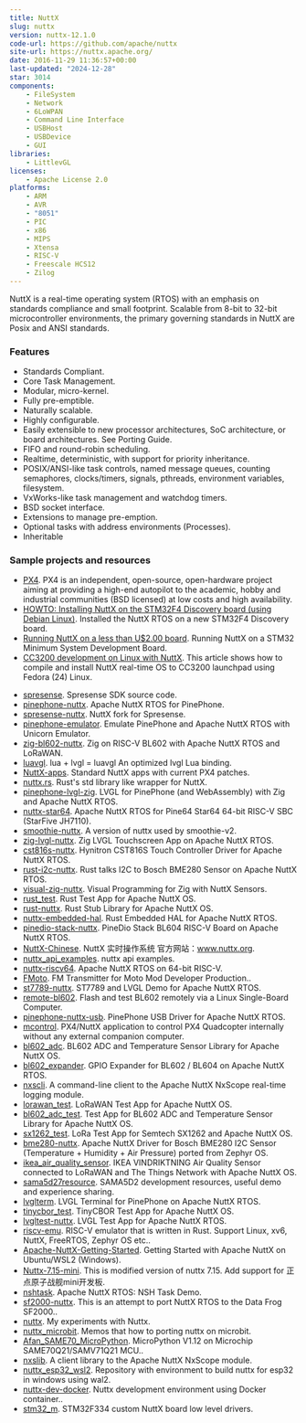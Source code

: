 ```yaml
---
title: NuttX
slug: nuttx
version: nuttx-12.1.0
code-url: https://github.com/apache/nuttx
site-url: https://nuttx.apache.org/
date: 2016-11-29 11:36:57+00:00
last-updated: "2024-12-28"
star: 3014
components:
    - FileSystem
    - Network
    - 6LoWPAN
    - Command Line Interface
    - USBHost
    - USBDevice
    - GUI
libraries:
    - LittlevGL
licenses:
    - Apache License 2.0
platforms:
    - ARM
    - AVR
    - "8051"
    - PIC
    - x86
    - MIPS
    - Xtensa
    - RISC-V
    - Freescale HCS12
    - Zilog
---
```

NuttX is a real-time operating system (RTOS) with an emphasis on standards compliance and small footprint. Scalable from 8-bit to 32-bit microcontroller environments, the primary governing standards in NuttX are Posix and ANSI standards.

<!--more-->

### Features

- Standards Compliant.
- Core Task Management.
- Modular, micro-kernel.
- Fully pre-emptible.
- Naturally scalable.
- Highly configurable.
- Easily extensible to new processor architectures, SoC architecture, or board architectures. See Porting Guide.
- FIFO and round-robin scheduling.
- Realtime, deterministic, with support for priority inheritance.
- POSIX/ANSI-like task controls, named message queues, counting semaphores, clocks/timers, signals, pthreads, environment variables, filesystem.
- VxWorks-like task management and watchdog timers.
- BSD socket interface.
- Extensions to manage pre-emption.
- Optional tasks with address environments (Processes).
- Inheritable

### Sample projects and resources

- [PX4](http://pixhawk.org/choice). PX4 is an independent, open-source, open-hardware project aiming at providing a high-end autopilot to the academic, hobby and industrial communities (BSD licensed) at low costs and high availability.
- [HOWTO: Installing NuttX on the STM32F4 Discovery board (using Debian Linux)](http://fob.po8.org/node/613). Installed the NuttX RTOS on a new STM32F4 Discovery board.
- [Running NuttX on a less than U$2.00 board](https://acassis.wordpress.com/2016/06/12/running-nuttx-on-a-less-than-u2-00-board/). Running NuttX on a STM32 Minimum System Development Board.
- [CC3200 development on Linux with NuttX](http://www.mcfish.org/blog/6-cc3200-linux-nuttx). This article shows how to compile and install NuttX real-time OS to CC3200 launchpad using Fedora (24) Linux.
<!--github-projects-->
- [spresense](https://github.com/sonydevworld/spresense). Spresense SDK source code.
- [pinephone-nuttx](https://github.com/lupyuen/pinephone-nuttx). Apache NuttX RTOS for PinePhone.
- [spresense-nuttx](https://github.com/sonydevworld/spresense-nuttx). NuttX fork for Spresense.
- [pinephone-emulator](https://github.com/lupyuen/pinephone-emulator). Emulate PinePhone and Apache NuttX RTOS with Unicorn Emulator.
- [zig-bl602-nuttx](https://github.com/lupyuen/zig-bl602-nuttx). Zig on RISC-V BL602 with Apache NuttX RTOS and LoRaWAN.
- [luavgl](https://github.com/XuNeo/luavgl). lua + lvgl = luavgl An optimized lvgl Lua binding.
- [NuttX-apps](https://github.com/PX4/NuttX-apps). Standard NuttX apps with current PX4 patches.
- [nuttx.rs](https://github.com/no1wudi/nuttx.rs). Rust's std library like wrapper for NuttX.
- [pinephone-lvgl-zig](https://github.com/lupyuen/pinephone-lvgl-zig). LVGL for PinePhone (and WebAssembly) with Zig and Apache NuttX RTOS.
- [nuttx-star64](https://github.com/lupyuen/nuttx-star64). Apache NuttX RTOS for Pine64 Star64 64-bit RISC-V SBC (StarFive JH7110).
- [smoothie-nuttx](https://github.com/Smoothieware/smoothie-nuttx). A version of nuttx used by smoothie-v2.
- [zig-lvgl-nuttx](https://github.com/lupyuen/zig-lvgl-nuttx). Zig LVGL Touchscreen App on Apache NuttX RTOS.
- [cst816s-nuttx](https://github.com/lupyuen/cst816s-nuttx). Hynitron CST816S Touch Controller Driver for Apache NuttX RTOS.
- [rust-i2c-nuttx](https://github.com/lupyuen/rust-i2c-nuttx). Rust talks I2C to Bosch BME280 Sensor on Apache NuttX RTOS.
- [visual-zig-nuttx](https://github.com/lupyuen/visual-zig-nuttx). Visual Programming for Zig with NuttX Sensors.
- [rust_test](https://github.com/lupyuen/rust_test). Rust Test App for Apache NuttX OS.
- [rust-nuttx](https://github.com/lupyuen/rust-nuttx). Rust Stub Library for Apache NuttX OS.
- [nuttx-embedded-hal](https://github.com/lupyuen/nuttx-embedded-hal). Rust Embedded HAL for Apache NuttX RTOS.
- [pinedio-stack-nuttx](https://github.com/lupyuen/pinedio-stack-nuttx). PineDio Stack BL604 RISC-V Board on Apache NuttX RTOS.
- [NuttX-Chinese](https://github.com/XinLiGH/NuttX-Chinese). NuttX 实时操作系统 官方网站：www.nuttx.org.
- [nuttx_api_examples](https://github.com/nopnop2002/nuttx_api_examples). nuttx api examples.
- [nuttx-riscv64](https://github.com/lupyuen/nuttx-riscv64). Apache NuttX RTOS on 64-bit RISC-V.
- [FMoto](https://github.com/vixadd/FMoto). FM Transmitter for Moto Mod Developer Production..
- [st7789-nuttx](https://github.com/lupyuen/st7789-nuttx). ST7789 and LVGL Demo for Apache NuttX RTOS.
- [remote-bl602](https://github.com/lupyuen/remote-bl602). Flash and test BL602 remotely via a Linux Single-Board Computer.
- [pinephone-nuttx-usb](https://github.com/lupyuen/pinephone-nuttx-usb). PinePhone USB Driver for Apache NuttX RTOS.
- [mcontrol](https://github.com/MHageH/mcontrol). PX4/NuttX application to control PX4 Quadcopter internally without any external companion computer.
- [bl602_adc](https://github.com/lupyuen/bl602_adc). BL602 ADC and Temperature Sensor Library for Apache NuttX OS.
- [bl602_expander](https://github.com/lupyuen/bl602_expander). GPIO Expander for BL602 / BL604 on Apache NuttX RTOS.
- [nxscli](https://github.com/railab/nxscli). A command-line client to the Apache NuttX NxScope real-time logging module.
- [lorawan_test](https://github.com/lupyuen/lorawan_test). LoRaWAN Test App for Apache NuttX OS.
- [bl602_adc_test](https://github.com/lupyuen/bl602_adc_test). Test App for BL602 ADC and Temperature Sensor Library for Apache NuttX OS.
- [sx1262_test](https://github.com/lupyuen/sx1262_test). LoRa Test App for Semtech SX1262 and Apache NuttX OS.
- [bme280-nuttx](https://github.com/lupyuen/bme280-nuttx). Apache NuttX Driver for Bosch BME280 I2C Sensor (Temperature + Humidity + Air Pressure) ported from Zephyr OS.
- [ikea_air_quality_sensor](https://github.com/lupyuen/ikea_air_quality_sensor). IKEA VINDRIKTNING Air Quality Sensor connected to LoRaWAN and The Things Network with Apache NuttX OS.
- [sama5d27resource](https://github.com/AfanVibrant/sama5d27resource). SAMA5D2 development resources, useful demo and experience sharing.
- [lvglterm](https://github.com/lupyuen/lvglterm). LVGL Terminal for PinePhone on Apache NuttX RTOS.
- [tinycbor_test](https://github.com/lupyuen/tinycbor_test). TinyCBOR Test App for Apache NuttX OS.
- [lvgltest-nuttx](https://github.com/lupyuen/lvgltest-nuttx). LVGL Test App for Apache NuttX RTOS.
- [riscv-emu](https://github.com/HidenoriMatsubayashi/riscv-emu). RISC-V emulator that is written in Rust. Support Linux, xv6, NuttX, FreeRTOS, Zephyr OS etc..
- [Apache-NuttX-Getting-Started](https://github.com/sukesh-ak/Apache-NuttX-Getting-Started). Getting Started with Apache NuttX on Ubuntu/WSL2 (Windows).
- [Nuttx-7.15-mini](https://github.com/xiaoxiaozhu5/Nuttx-7.15-mini). This is modified version of nuttx 7.15.  Add support for 正点原子战舰mini开发板.
- [nshtask](https://github.com/lupyuen/nshtask). Apache NuttX RTOS: NSH Task Demo.
- [sf2000-nuttx](https://github.com/EvanClements/sf2000-nuttx). This is an attempt to port NuttX RTOS to the Data Frog SF2000..
- [nuttx](https://github.com/transistorretorcido/nuttx). My experiments with Nuttx.
- [nuttx_microbit](https://github.com/SaitoYutaka/nuttx_microbit). Memos that how to porting nuttx on microbit.
- [Afan_SAME70_MicroPython](https://github.com/AfanVibrant/Afan_SAME70_MicroPython). MicroPython V1.12 on Microchip SAME70Q21/SAMV71Q21 MCU..
- [nxslib](https://github.com/railab/nxslib). A client library to the Apache NuttX NxScope module.
- [nuttx_esp32_wsl2](https://github.com/LeandroTE/nuttx_esp32_wsl2). Repository with environment to build nuttx for esp32 in windows using wal2.
- [nuttx-dev-docker](https://github.com/RomanBelokurov/nuttx-dev-docker). Nuttx development environment using Docker container..
- [stm32_m](https://github.com/MHageH/stm32_m). STM32F334 custom NuttX board low level drivers.
